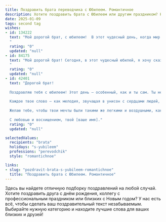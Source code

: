 ```yaml
---
title: Поздравить брата переводчика с Юбилеем. Романтичное
description: Хотите поздравить брата с Юбилеем или другим праздником? Наш ИИ создаст незабываемое поздравление, а вы обязательно выделитесь среди других.  
date: 2025-01-09
tags: second tag
wishes:
- id: 134222
  text: "Мой дорогой брат, с юбилеем!  В этот чудесный день, когда мир кажется особенно ярким, я хочу сказать тебе, как сильно я тебя люблю и горжусь тобой. Твой талант переводчика – это волшебство,  способность переносить  души людей через границы языков,  создавать мосты понимания между культурами.  Пусть твоя жизнь будет полна таких же прекрасных и  значимых моментов, как те, что ты даришь миру своим искусством.  Пусть  любовь,  радость и вдохновение всегда сопровождают тебя на твоём пути. Счастья тебе, мой любимый брат!
  "
  rating: "0"
  updated: "null"
- id: 84175
  text: "Мой дорогой брат! Сегодня, в этот чудесный юбилей, я хочу сказать тебе слова, полные любви и восхищения. Твой талант переводчика – это волшебство, которое ты даришь миру, открывая сердца и души людей друг к другу.  Ты – мостик между культурами, мастер слова, творец смыслов.  Пусть твоя жизнь будет наполнена яркими красками,  как страницы самых интересных книг, которые ты переводишь.  Счастья тебе,  любви,  и пусть каждый твой день будет наполнен  радостью и вдохновением! С юбилеем!
  "
  rating: "0"
  updated: "null"
- id: 42401
  text: "Дорогой брат!
  
  Поздравляю тебя с юбилеем! Этот день — особенный, как и ты сам. Ты не просто переводчик, который несет свет знаний через языковые барьеры, ты — загадка, открывающая многогранный мир общения и понимания.
  
  Каждое твое слово — как мелодия, звучащая в унисон с сердцами людей, которые понимают друг друга благодаря тебе. Ты умеешь видеть красоту в контрастах и соединять разнообразие культур, превращая их в гармонию.
  
  Желаю тебе, чтобы твои мечты были такими же легкими и воздушными, как самые прекрасные слова, которыми ты владеешь. Пусть каждый новый проект приносит радость и вдохновение, а жизнь радует яркими моментами, как прекрасное произведение искусства.
  
  С любовью и восхищением, твой [ваше имя]."
  rating: "0"
  updated: "null"

selectedValues:
  recipients: "brata"
  holidays: "s-yubileem"
  professions: "perevodchik"
  style: "romantichnoe"

links:
- slug: "pozdravit-brata-s-yubileem-romantichnoe"
  title: "Поздравить брата с Юбилеем. Романтичное"
---
```


Здесь вы найдете отличную подборку поздравлений на любой случай.
Хотите поздравить друга с днём рождения, коллегу с профессиональным праздником или близких с Новым годом? У нас есть всё, чтобы сделать ваш поздравительный текст незабываемым. Выбирайте нужную категорию и находите лучшие слова для ваших близких и друзей!
